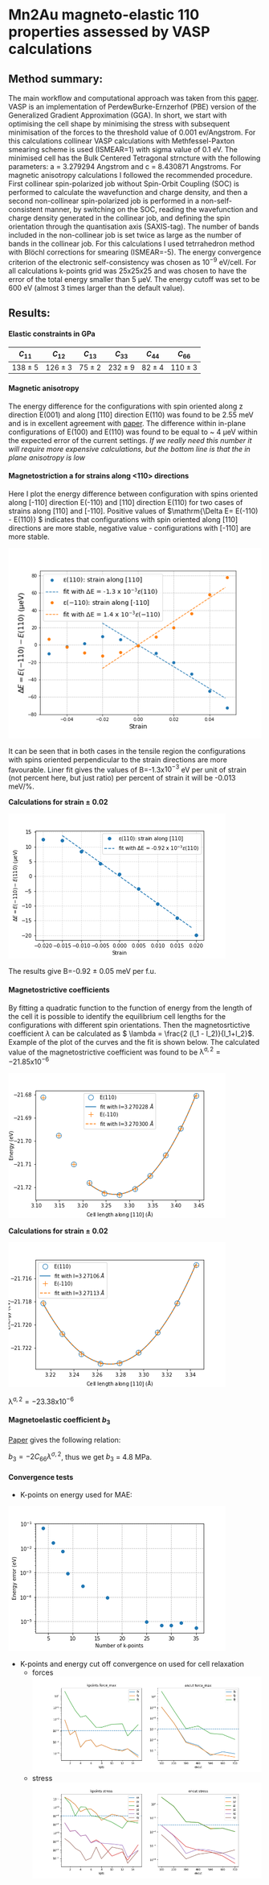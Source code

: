 # Mn2Au magneto-elastic 110 properties assessed by VASP calculations

## Method summary:

The main workflow and computational approach was taken from this [paper](https://arxiv.org/abs/2009.01638). VASP is an implementation of PerdewBurke-Ernzerhof (PBE) version of the Generalized Gradient Approximation (GGA). In short, we start with optimising the cell shape by minimising the stress with subsequent minimisation of the forces to the threshold value of 0.001 ev/Angstrom. For this calculations collinear VASP calculations with Methfessel-Paxton smearing scheme is used (ISMEAR=1) with sigma value of 0.1 eV. The minimised cell has the Bulk Centered Tetragonal strncture with the following parameters: a = 3.279294 Angstrom and c = 8.430871 Angstroms.
For magnetic anisotropy calculations I followed the recommended procedure. First collinear spin-polarized job without Spin-Orbit Coupling (SOC) is performed to calculate the wavefunction and charge density, and then a second non-collinear spin-polarized job is performed in a non-self-consistent manner, by switching on the SOC, reading the wavefunction and charge density generated in the collinear job, and defining the spin orientation through the quantisation axis (SAXIS-tag). The number of bands included in the non-collinear job is set twice as large as the number of bands in the collinear job. For this calculations I used tetrrahedron method with Blöchl corrections for smearing (ISMEAR=-5). The energy convergence criterion of the electronic self-consistency was chosen as $10^{−9}$ eV/cell.
For all calculations k-points grid was 25x25x25 and was chosen to have the error of the total energy smaller than 5 $\mathrm{\mu eV}$. The energy cutoff was set to be 600 eV (almost 3 times larger than the default value).

## Results:
#### Elastic constraints in GPa
| $C_{11}$      | $C_{12}$    | $C_{13}$  | $C_{33}$     |  $C_{44}$  | $C_{66}$     |
| :---------:   | :--------:  | :-------: | :-------:    | :-------:  | :-------:    |
| 138 $\pm$ 5   | 126 $\pm$ 3 | 75 $\pm$ 2| 232  $\pm$ 9 |82  $\pm$ 4 | 110  $\pm$ 3 |

#### Magnetic anisotropy
The energy difference for the configurations with spin oriented along z direction E(001) and along [110] direction E(110) was found to be 2.55 meV and is in excellent agreement with [paper](https://journals.aps.org/prb/abstract/10.1103/PhysRevB.81.212409). The difference within in-plane configurations of E(100) and E(110) was found to be equal to ~ 4 $\mathrm{\mu eV}$ within the expected error of the current settings. *If we really need this number it will require more expensive calculations, but the bottom line is that the in plane anisotropy is low*

#### Magnetostriction a for strains along <110> directions

Here I plot the energy difference between configuration with spins oriented along [-110] direction E(-110) and [110] direction E(110) for two cases of strains along [110] and [-110]. Positive values of $\mathrm{\Delta E= E(-110) - E(110)} $ indicates that configurations with spin oriented along [110] directions are more stable, negative value - configurations with [-110] are more stable.

![image](Magnetostriction_Mn2Au.png)

It can be seen that in both cases in the tensile region the configurations with spins oriented perpendicular to the strain directions are more favourable. Liner fit gives the values of B=-1.3x$\mathrm{10^{-3}}$ eV per unit of strain (not percent here, but just ratio) per percent of strain it will be -0.013 meV/%.

**Calculations for strain $\pm$ 0.02**

![image](smaller_strain_magnetostriction.png)

The results give B=-0.92 $\pm$ 0.05 meV per f.u.

#### Magnetostrictive coefficients

By fitting a quadratic function to the function of energy from the length of the cell it is possible to identify the equilibrium cell lengths for the configurations with different spin orientations. Then the magnetosrtictive coefficient $\lambda$ can be calculated as $ \lambda = \frac{2 (l_1 - l_2)}{l_1+l_2}$. Example of the plot of the curves and the fit is shown below. The calculated value of the magnetostrictive coefficient was found to be $\mathrm{\lambda^{\sigma, 2}=-21.85 x 10^{-6}}$


![image](EOS.png)

**Calculations for strain $\pm$ 0.02**

![image](smaller_strain_EOS.png)

$\mathrm{\lambda^{\sigma, 2}=-23.38 x 10^{-6}}$

#### Magnetoelastic coefficient $b_3$
[Paper](https://arxiv.org/abs/2009.01638) gives the following relation:

$b_3 = - 2 C_{66} \lambda^{\sigma, 2}$, thus we get $b_3$ = 4.8 MPa.

#### Convergence tests

- K-points on energy used for MAE:

![image](k-points_convergence.png)

- K-points and energy cut off convergence on used for cell relaxation
    - forces
![image](conv_forces.png)
    - stress
![image](conv_stress.png)
